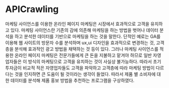 # APICrawling

마케팅 사이언스를 이용한 온라인 페이지 마케팅은 시장에서 효과적으로 고객을 유치하고 있다. 
마케팅 사이언스란 기존의 감에 의존해 마케팅을 하는 방법을 벗어나 데이터 분석을 하고 분석한 데이터를 기반으로 마케팅을 하는 것을 말한다. 
단적인 예로는 GA를 이용해 웹 사이트의 방문자 수를 분석하며 ux,ui 디자인을 효과적으로 변경하는 것, 고객층을 분석해 효과적인 광고 방법을 채택하는 것 등이 있다.
그러나 마케팅 사이언스를 적용한 온라인 페이지 마케팅은 전문가들에게 큰 돈을 지불하고 맡겨야 하므로 일반 자영업자들은 이 방식의 마케팅으로 고객을 유치하는 것이 사실상 불가능하다. 
따라서 초기 투자금이 비교적 적은 자영업자들도 고객을 파악하고 고객층에 따라 마케팅 방법이 다르다는 것을 인지하면 큰 도움이 될 것이라는 생각이 들었다. 
따라서 제품 별 소비자에 대한 데이터를 분석해 제품 홍보 방법을 추천하는 프로그램을 구상하였다. 

